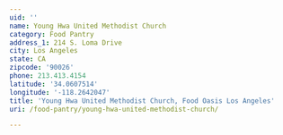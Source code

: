 ```yaml
---
uid: ''
name: Young Hwa United Methodist Church
category: Food Pantry
address_1: 214 S. Loma Drive
city: Los Angeles
state: CA
zipcode: '90026'
phone: 213.413.4154
latitude: '34.0607514'
longitude: '-118.2642047'
title: 'Young Hwa United Methodist Church, Food Oasis Los Angeles'
uri: /food-pantry/young-hwa-united-methodist-church/

---
```

